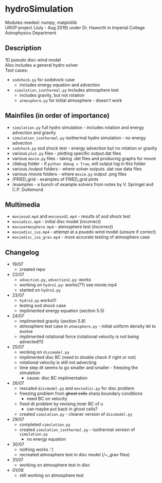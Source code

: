 # hydroSimulation  
Modules needed: numpy, matplotlib  
UROP project (July - Aug 2019) under Dr. Haworth in Imperial College Astrophysics Department  
## Description  
1D pseudo disc-wind model  
Also includes a general hydro solver  
Test cases:  
* ```sodshock.py``` for sodshock case  
    *  includes energy equation and advection  
* ``` simulation_isothermal.py``` includes atmosphere test  
    * includes gravity, but not rotation  
    * ```atmosphere.py``` for initial atmosphere - doesn't work  

## Mainfiles (in order of importance)  
* ```simulation.py``` full hydro simulation - includes rotation and energy advection and gravity  
* ```simulation_isothermal.py``` isothermal hydro simulation - no energy advection  
* ```sodshock.py``` sod shock test - energy advection but no rotation or gravity  
* various ```plot.py``` files - plotting specific output.dat files  
* various ```movie.py``` files - taking .dat files and producing graphs for movie  
* /debug folder - if ```python debug = True```, will output log in this folder
* various /output folders - where solver outputs .dat raw data files  
* various /movie folders - where ```movie.py``` output .png files  
* /FRIED_grid - examples of FRIED_grid plots  
* /examples - a bunch of example solvers from notes by V. Springel and C.P. Dullemond  

## Multimedia    
* ```moviesod.mp4``` and ```moviesod2.mp4``` - results of sod shock test  
* ```moviedisc.mp4``` - initial disc model (incorrect)  
* ```movieatmosphere.mp4``` - atmosphere test (incorrect)  
* ```moviedisc_iso.mp4``` - attempt at a psuedo wind model (unsure if correct)  
* ```moviedisc_iso_grav.mp4``` - more accurate testing of atmosphere case  


## Changelog  
* 19/07  
    * created repo  
* 22/07  
    * ```advection.py```, ```advection2.py```: works  
    * working on ```hydro1.py```: works(??) see movie.mp4  
    * started on ```hydro2.py```  
* 23/07  
    * ```hydro2.py``` works!!!  
    * testing sod shock case  
    * implimented energy equation (section 5.5)  
* 24/07  
    * implimented gravity (section 5.8)  
    * atmosphere test case in ```atmosphere.py``` - initial uniform density let to evolve  
    * implimented rotational force (rotational velocity is not being advected!!!)   
* 25/07  
    * working on ```discmodel.py```  
    * implimented disc BC (need to double check if right or not)  
    * rotational velocity is still not advecting  
    * time step dt seems to go smaller and smaller - freezing the simulation  
        * cause: disc BC implimentation  
* 26/07  
    * rescaled ```discmodel.py``` and ```moviedisc.py``` for disc problem  
    * freezing problem from ~~ghost cells~~ sharp boundary conditions  
        * need BC on velocity  
    * fixed dt problem by revising inner BC of u  
        * can maybe put back in ghost cells?  
    * created ```simulation.py``` - cleaner version of ```discmodel.py```  
* 29/07  
    * completed ```simulation.py```  
    * created ```simulation_isothermal.py``` - isothermal version of ```simulation.py```  
        * no energy equation  
* 30/07  
    * nothing works :'(  
    * recreated atmosphere test in disc model (/~_grav files)  
* 31/07  
    * working on atmosphere test in disc  
* 01/08  
    * still working on atmosphere test  
